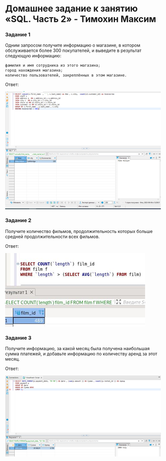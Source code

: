 # Домашнее задание к занятию «SQL. Часть 2» - Тимохин Максим

### Задание 1

Одним запросом получите информацию о магазине, в котором обслуживается более 300 покупателей, и выведите в результат следующую информацию:

    фамилия и имя сотрудника из этого магазина;
    город нахождения магазина;
    количество пользователей, закреплённых в этом магазине.

Ответ: 

![1](https://github.com/MrAgrippa/bd-ib-homework/blob/main/img/12-04/1.PNG)

### Задание 2

Получите количество фильмов, продолжительность которых больше средней продолжительности всех фильмов.

Ответ: 

![2](https://github.com/MrAgrippa/bd-ib-homework/blob/main/img/12-04/2.JPG)

### Задание 3

Получите информацию, за какой месяц была получена наибольшая сумма платежей, и добавьте информацию по количеству аренд за этот месяц.

Ответ: 

![4](https://github.com/MrAgrippa/bd-ib-homework/blob/main/img/12-04/4.PNG)

